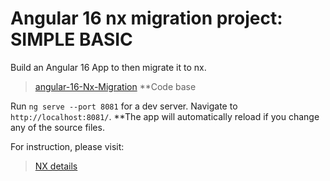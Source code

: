 # Angular 16 nx migration project: SIMPLE BASIC

Build an Angular 16 App to then migrate it to nx.

> [angular-16-Nx-Migration](https://github.com/suk-dotnet/nx-migration)
**Code base

Run `ng serve --port 8081` for a dev server. Navigate to `http://localhost:8081/`. 
**The app will automatically reload if you change any of the source files.

For instruction, please visit:
> [NX details](https://nx.dev/getting-started/intro/)

